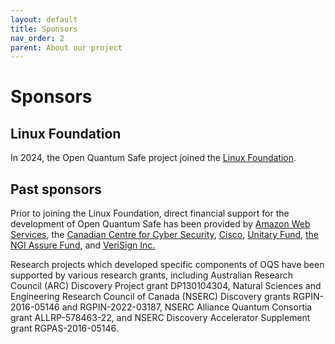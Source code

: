 ```yaml
---
layout: default
title: Sponsors
nav_order: 2
parent: About our project
---
```


# Sponsors

## Linux Foundation

In 2024, the Open Quantum Safe project joined the [Linux Foundation](https://linuxfoundation.org/).

## Past sponsors

Prior to joining the Linux Foundation, direct financial support for the development of Open Quantum Safe has been provided by <a href="https://aws.amazon.com">Amazon Web Services</a>, the <a href="https://cyber.gc.ca">Canadian Centre for Cyber Security</a>, <a href="https://cisco.com/">Cisco</a>, <a href="https://unitary.fund">Unitary Fund</a>, <a href="https://nlnet.nl/assure/">the NGI Assure Fund</a>, and <a href="https://www.verisign.com/">VeriSign Inc.</a>

Research projects which developed specific components of OQS have been supported by various research grants, including Australian Research Council (ARC) Discovery Project grant DP130104304, Natural Sciences and Engineering Research Council of Canada (NSERC) Discovery grants RGPIN-2016-05146 and RGPIN-2022-03187, NSERC Alliance Quantum Consortia grant ALLRP-578463-22, and NSERC Discovery Accelerator Supplement grant RGPAS-2016-05146.
